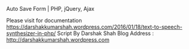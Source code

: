 Auto Save Form | PHP, jQuery, Ajax

Please visit for documentation https://darshakkumarshah.wordpress.com/2016/01/18/text-to-speech-synthesizer-in-php/ 
Script By Darshak Shah Blog Address : http://darshakkumarshah.wordpress.com
